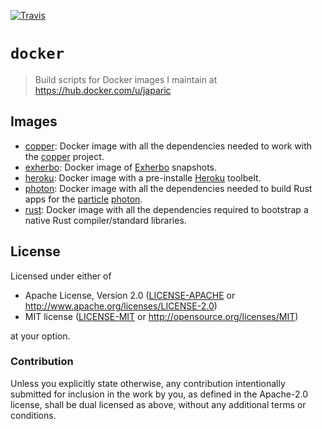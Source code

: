 [![Travis](https://travis-ci.org/japaric/docker.svg?branch=master)](https://travis-ci.org/japaric/docker)

# `docker`

> Build scripts for Docker images I maintain at https://hub.docker.com/u/japaric

## Images

- [copper](/copper): Docker image with all the dependencies needed to work with the [copper]
project.
- [exherbo](/exherbo): Docker image of [Exherbo] snapshots.
- [heroku](/heroku): Docker image with a pre-installe [Heroku] toolbelt.
- [photon](/photon): Docker image with all the dependencies needed to build Rust apps for the
[particle] [photon]. 
- [rust](/rust): Docker image with all the dependencies required to bootstrap a native Rust
compiler/standard libraries.

[copper]: https://github.com/japaric/cu
[Exherbo]: https://exherbo.org/
[Heroku]: https://www.heroku.com
[particle]: https://www.particle.io/
[photon]: https://store.particle.io/collections/photon

## License

Licensed under either of

- Apache License, Version 2.0 ([LICENSE-APACHE](LICENSE-APACHE) or
http://www.apache.org/licenses/LICENSE-2.0)
- MIT license ([LICENSE-MIT](LICENSE-MIT) or http://opensource.org/licenses/MIT)

at your option.

### Contribution

Unless you explicitly state otherwise, any contribution intentionally submitted for inclusion in the
work by you, as defined in the Apache-2.0 license, shall be dual licensed as above, without any
additional terms or conditions.

